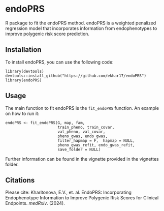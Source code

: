 # endoPRS
R package to fit the endoPRS method. endoPRS is a weighted penalized regression model that incorporates information from endophenotypes to improve polygenic risk score prediction.


## Installation
To install endoPRS, you can use the following code:
```
library(devtools)
devtools::install_github("https://github.com/ekhar17/endoPRS")
library(endoPRS)
```

## Usage
The main function to fit endoPRS is the `fit_endoPRS` function. An example on how to run it:
```
endoPRS <- fit_endoPRS(G, map, fam, 
                       train_pheno, train_covar,
                       val_pheno, val_covar,
                       pheno_gwas, endo_gwas,
                       filter_hapmap = F,  hapmap = NULL, 
                       pheno_gwas_refit, endo_gwas_refit, 
                       save_folder = NULL)
```
Further information can be found in the vignette provided in the vignettes folder. 


## Citations
Please cite:
Kharitonova, E.V., et. al. EndoPRS: Incorporating Endophenotype Information to Improve Polygenic Risk Scores for Clinical Endpoints. *medRxiv*. (2024).
